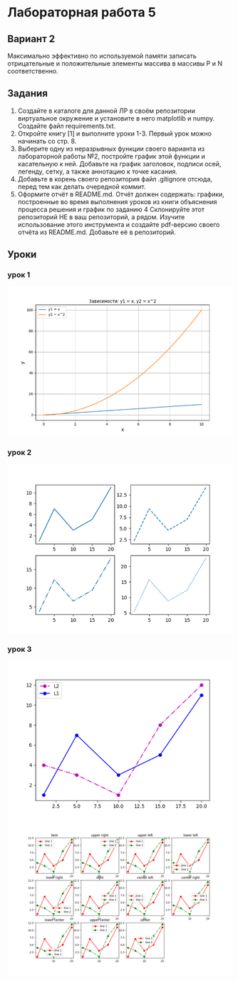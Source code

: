 # Лабораторная работа 5

## Вариант 2
Максимально эффективно по используемой памяти записать отрицательные и положительные элементы массива в массивы P и N соответственно.
## Задания
1) Создайте в каталоге для данной ЛР в своём репозитории виртуальное окружение и установите в него matplotlib и numpy. Создайте файл requirements.txt.
2) Откройте книгу [1] и выполните уроки 1-3. Первый урок можно начинать со стр. 8.
3) Выберите одну из неразрывных функции своего варианта из лабораторной работы №2, постройте график этой функции и касательную к ней. Добавьте на график заголовок, подписи осей, легенду, сетку, а также аннотацию к точке касания.
4) Добавьте в корень своего репозитория файл .gitignore отсюда, перед тем как делать очередной коммит.
5) Оформите отчёт в README.md. Отчёт должен содержать:
графики, построенные во время выполнения уроков из книги
объяснения процесса решения и график по заданию 4
Склонируйте этот репозиторий НЕ в ваш репозиторий, а рядом. Изучите использование этого инструмента и создайте pdf-версию своего отчёта из README.md. Добавьте её в репозиторий.
## Уроки
### урок 1
![screenshots](screeens/Figure_5_1.png)
### урок 2
![screenshots](screeens/Figure_5_2.png)
### урок 3
![screenshots](screeens/Figure_5_3_1.png)
![screenshots](screeens/Figure_5_3_2.png)
